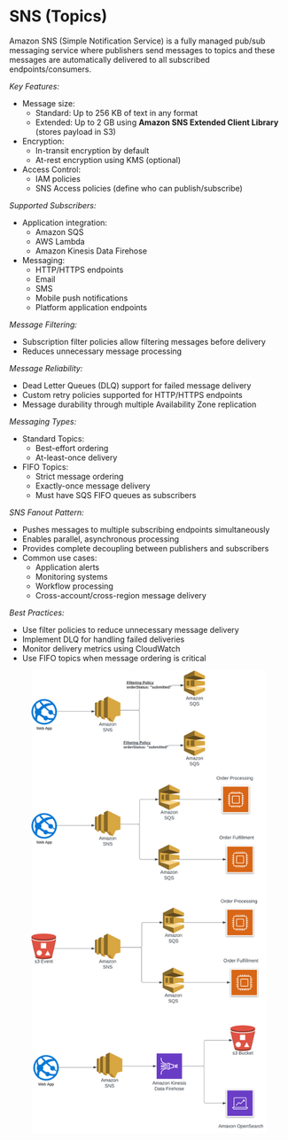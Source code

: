 # SNS (Topics)

Amazon SNS (Simple Notification Service) is a fully managed pub/sub messaging service where publishers send messages to topics and these messages are automatically delivered to all subscribed endpoints/consumers.

_Key Features:_

* Message size:
  * Standard: Up to 256 KB of text in any format
  * Extended: Up to 2 GB using **Amazon SNS Extended Client Library** (stores payload in S3)
* Encryption:
  * In-transit encryption by default
  * At-rest encryption using KMS (optional)
* Access Control:
  * IAM policies
  * SNS Access policies (define who can publish/subscribe)

_Supported Subscribers:_

* Application integration:
  * Amazon SQS
  * AWS Lambda
  * Amazon Kinesis Data Firehose
* Messaging:
  * HTTP/HTTPS endpoints
  * Email
  * SMS
  * Mobile push notifications
  * Platform application endpoints

_Message Filtering:_

* Subscription filter policies allow filtering messages before delivery
* Reduces unnecessary message processing

_Message Reliability:_

* Dead Letter Queues (DLQ) support for failed message delivery
* Custom retry policies supported for HTTP/HTTPS endpoints
* Message durability through multiple Availability Zone replication

_Messaging Types:_

* Standard Topics:
  * Best-effort ordering
  * At-least-once delivery
* FIFO Topics:
  * Strict message ordering
  * Exactly-once message delivery
  * Must have SQS FIFO queues as subscribers

_SNS Fanout Pattern:_

* Pushes messages to multiple subscribing endpoints simultaneously
* Enables parallel, asynchronous processing
* Provides complete decoupling between publishers and subscribers
* Common use cases:
  * Application alerts
  * Monitoring systems
  * Workflow processing
  * Cross-account/cross-region message delivery

_Best Practices:_

* Use filter policies to reduce unnecessary message delivery
* Implement DLQ for handling failed deliveries
* Monitor delivery metrics using CloudWatch
* Use FIFO topics when message ordering is critical





<figure><img src="../../../.gitbook/assets/AWS - SNS (1).svg" alt=""><figcaption></figcaption></figure>

